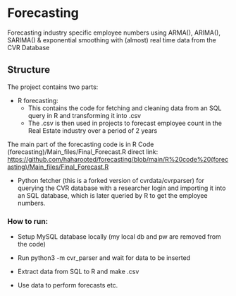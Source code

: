 # Forecasting
Forecasting industry specific employee numbers using ARMA(), ARIMA(), SARIMA() &amp; exponential smoothing with (almost) real time data from the CVR Database


## Structure

The project contains two parts: 

* R forecasting:
  -  This contains the code for fetching and cleaning data from an SQL query in R and transforming it into .csv
  -  The .csv is then used in projects to forecast employee count in the Real Estate industry over a period of 2 years

 The main part of the forecasting code is in R Code (forecasting)/Main_files/Final_Forecast.R
 direct link: https://github.com/haharooted/forecasting/blob/main/R%20code%20(forecasting)/Main_files/Final_Forecast.R



* Python fetcher (this is a forked version of cvrdata/cvrparser) for querying the CVR database with a researcher login and importing it into an SQL database, which is later queried by R to get the employee numbers.


### How to run:
  - Setup MySQL database locally (my local db and pw are removed from the code)
  - Run python3 -m cvr_parser and wait for data to be inserted

  - Extract data from SQL to R and make .csv
  - Use data to perform forecasts etc.
